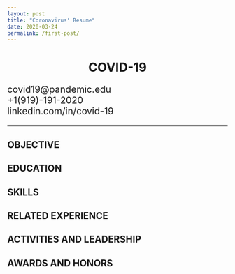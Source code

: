 ```yaml
---
layout: post
title: "Coronavirus' Resume"
date: 2020-03-24
permalink: /first-post/
---
```


<h1 style="text-align: center;">COVID-19</h1>
<p style="font-size: 150%;" style="text-align: center">covid19@pandemic.edu
<br>+1(919)-191-2020
<br>linkedin.com/in/covid-19</p>
<hr>

<h2>OBJECTIVE</h2>

<h2>EDUCATION</h2>

<h2>SKILLS</h2>

<h2>RELATED EXPERIENCE</h2>

<h2>ACTIVITIES AND LEADERSHIP</h2>

<h2>AWARDS AND HONORS</h2>



